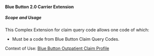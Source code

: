 #### Blue Button 2.0 Carrier Extension


##### Scope and Usage

This Complex Extension for claim query code allows one code of which:

* Must be a code from Blue Button Claim Query Codes.

Context of Use: [Blue Button Outpatient Claim Profile]({{site.data.structuredefinitions.bluebutton-outpatient-claim.path}})

